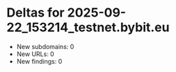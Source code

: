 # Deltas for 2025-09-22_153214_testnet.bybit.eu
- New subdomains: 0
- New URLs: 0
- New findings: 0
